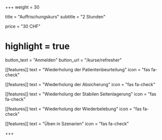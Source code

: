 +++
weight = 30

title = "Auffrischungskurs"
subtitle = "2 Stunden"

price = "30 CHF"
# highlight = true

button_text = "Anmelden"
button_url = "/kurse/refresher"

[[features]]
  text = "Wiederholung der Patientenbeurteilung"
  icon = "fas fa-check"

[[features]]
  text = "Wiederholung der Absicherung"
  icon = "fas fa-check"

[[features]]
  text = "Wiederholung der Stabilen Seitenlagerung"
  icon = "fas fa-check"

[[features]]
  text = "Wiederholung der Wiederbelebung"
  icon = "fas fa-check"

[[features]]
  text = "Üben in Szenarien"
  icon = "fas fa-check"

+++
